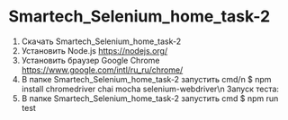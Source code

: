 # Smartech_Selenium_home_task-2
1. Скачать Smartech_Selenium_home_task-2
2. Установить Node.js https://nodejs.org/
3. Установить браузер Google Chrome https://www.google.com/intl/ru_ru/chrome/
4. В папке Smartech_Selenium_home_task-2 запустить cmd/n
 $ npm install chromedriver chai mocha selenium-webdriver\n
Запуск теста:
 1. В папке Smartech_Selenium_home_task-2 запустить cmd
 $  npm run test
